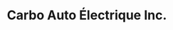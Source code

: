 ---
title: "Carbo Auto Électrique Inc."
url: /quebec/carbo-auto-electrique-inc/
shop: car repair
---